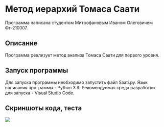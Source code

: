 # Метод иерархий Томаса Саати
 
 Программа написана студентом Митрофановым Иваном Олеговичем Фт-210007.

## Описание

 Программа реализует метод анализа Томаса Саати для первого уровня.

## Запуск программы

 Для запуска программы необходимо запустить файл Saati.py. Язык написания программы - Python 3.9. Рекомендуемая среда разработки для запуска - Visual Studio Code.

## Скриншоты кода, теста
![](https://sun9-north.userapi.com/sun9-79/s/v1/ig2/w0Ob-RhhUm1u9t2hsylwiBj5QOEGq97fdfcBZAG_vPJGYQ2Rx3Ud94kQGSWt4LpZDdw6TFvflqnkEl54F9tOoOHO.jpg?size=1523x929&quality=96&type=album)